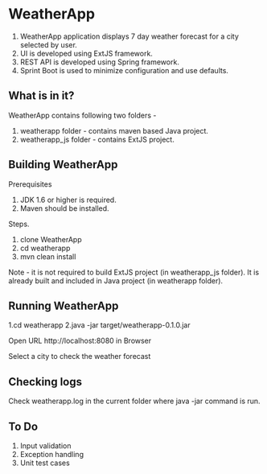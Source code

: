 WeatherApp
==========

1. WeatherApp application displays 7 day weather forecast for a city selected
by user. 
2. UI is developed using ExtJS framework. 
3. REST API is developed using Spring framework.
4. Sprint Boot is used to minimize configuration and use defaults.


What is in it?
-----------------

WeatherApp contains following two folders -
1. weatherapp folder - contains maven based Java project.
2. weatherapp_js folder - contains ExtJS project.


Building WeatherApp
--------------------

Prerequisites

1. JDK 1.6 or higher is required.
2. Maven should be installed.

Steps.

1. clone WeatherApp
2. cd weatherapp
3. mvn clean install

Note - it is not required to build ExtJS project (in weatherapp_js folder). 
It is already built and included in Java project (in weatherapp folder).


Running WeatherApp
--------------------

1.cd weatherapp
2.java -jar target/weatherapp-0.1.0.jar


Open URL http://localhost:8080 in Browser

Select a city to check the weather forecast

Checking logs
--------------
Check weatherapp.log in the current folder where java -jar command is run.

To Do
------
1. Input validation
2. Exception handling
3. Unit test cases

